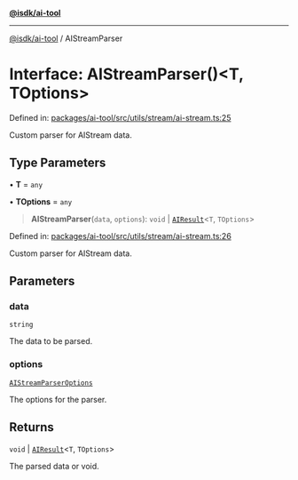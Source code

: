 [**@isdk/ai-tool**](../README.md)

***

[@isdk/ai-tool](../globals.md) / AIStreamParser

# Interface: AIStreamParser()\<T, TOptions\>

Defined in: [packages/ai-tool/src/utils/stream/ai-stream.ts:25](https://github.com/isdk/ai-tool.js/blob/7135b3a67072644f21685b76900b7f351401749e/src/utils/stream/ai-stream.ts#L25)

Custom parser for AIStream data.

## Type Parameters

• **T** = `any`

• **TOptions** = `any`

> **AIStreamParser**(`data`, `options`): `void` \| [`AIResult`](AIResult.md)\<`T`, `TOptions`\>

Defined in: [packages/ai-tool/src/utils/stream/ai-stream.ts:26](https://github.com/isdk/ai-tool.js/blob/7135b3a67072644f21685b76900b7f351401749e/src/utils/stream/ai-stream.ts#L26)

Custom parser for AIStream data.

## Parameters

### data

`string`

The data to be parsed.

### options

[`AIStreamParserOptions`](AIStreamParserOptions.md)

The options for the parser.

## Returns

`void` \| [`AIResult`](AIResult.md)\<`T`, `TOptions`\>

The parsed data or void.
